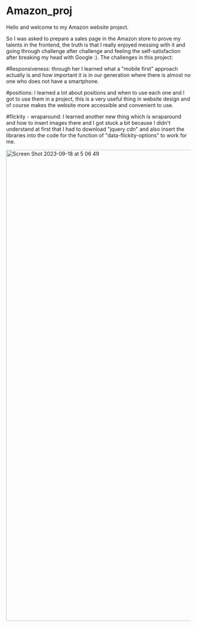# Amazon_proj
Hello and welcome to my Amazon website project.

So I was asked to prepare a sales page in the Amazon store to prove my talents in the frontend, the truth is that I really enjoyed messing with it and going through challenge after challenge and feeling the self-satisfaction after breaking my head with Google :).
The challenges in this project:

#Responsiveness: through her I learned what a "mobile first" approach actually is and how important it is in our generation where there is almost no one who does not have a smartphone.
 
#positions: I learned a lot about positions and when to use each one and I got to use them in a project, this is a very useful thing in website design and of course makes the website more accessible and convenient to use.

#flickity - wraparound: I learned another new thing which is wraparound and how to insert images there and I got stuck a bit because I didn't understand at first that I had to download "jquery cdn" and also insert the libraries into the code for the function of "data-flickity-options" to work for me.


<img width="1280" alt="Screen Shot 2023-09-18 at 5 06 49" src="https://github.com/fadyzar/Amazon_proj/assets/93481957/aa689507-00f1-4cec-a276-5b6789327058">
